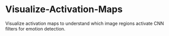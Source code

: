 # Visualize-Activation-Maps
Visualize activation maps to understand which image regions activate CNN filters for emotion detection.
